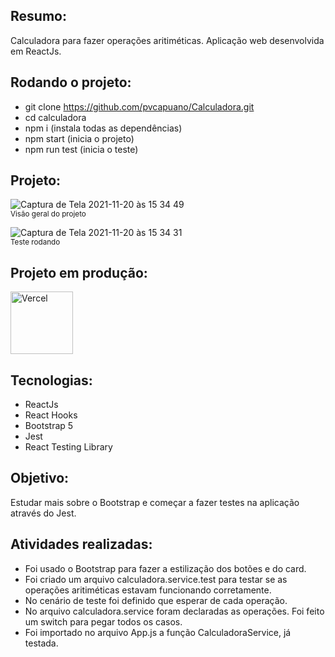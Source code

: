 ## Resumo: 

Calculadora para fazer operações aritiméticas. Aplicação web desenvolvida em ReactJs. 

## Rodando o projeto:

* git clone https://github.com/pvcapuano/Calculadora.git
* cd calculadora
* npm i (instala todas as dependências)
* npm start (inicia o projeto)
* npm run test (inicia o teste)

## Projeto:

![Captura de Tela 2021-11-20 às 15 34 49](https://user-images.githubusercontent.com/10540844/142737638-4ef1cf7d-4da0-4aff-8d1b-e0cb9970dfec.png) <br>
<sub>Visão geral do projeto</sub>

![Captura de Tela 2021-11-20 às 15 34 31](https://user-images.githubusercontent.com/10540844/142737643-88cbf750-61e9-4d47-ad12-f9bf2b71d115.png) <br>
<sub>Teste rodando</sub>

## Projeto em produção:

<p>
 <a href="https://calculadora-chi.vercel.app/" target="_blank"> 
  <img src="https://ml.globenewswire.com/Resource/Download/3a54c241-a668-4c94-9747-3d3da9da3bf2?size=2" alt="Vercel" width="100"/> 
 </a>
</p>

## Tecnologias:

* ReactJs
* React Hooks
* Bootstrap 5
* Jest
* React Testing Library

## Objetivo:

Estudar mais sobre o Bootstrap e começar a fazer testes na aplicação através do Jest.

## Atividades realizadas:

* Foi usado o Bootstrap para fazer a estilização dos botões e do card. 
* Foi criado um arquivo calculadora.service.test para testar se as operações aritiméticas estavam funcionando corretamente.
* No cenário de teste foi definido que esperar de cada operação.
* No arquivo calculadora.service foram declaradas as operações. Foi feito um switch para pegar todos os casos.
* Foi importado no arquivo App.js a função CalculadoraService, já testada.
